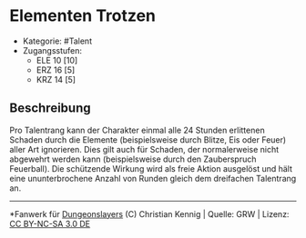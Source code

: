 <!---
Dies ist ein Fanwerk für DUNGEONSLAYERS (C) von Christian Kennig

Quellen:      [Dungeonslayers Grundregelwerk](https://www.f-space.de/ds4/downloads.html)
              [Talentbeschreibungen](https://www.f-space.de/ds4/tools-talentcards.html)
License:      [CC-BY-NC-SA 4.0](https://creativecommons.org/licenses/by-nc-sa/4.0/deed.de)
Richtlinien:  [Fanwerkrichtlinien](https://www.dungeonslayers.net/fanwerk-richtlinien/)
Autor:        Zauberlehrling
-->

  
# Elementen Trotzen  
- Kategorie: #Talent  
- Zugangsstufen:  
  - ELE 10 [10]  
  - ERZ 16 [5]  
  - KRZ 14 [5]  

## Beschreibung  
Pro Talentrang kann der Charakter einmal alle 24 Stunden erlittenen Schaden durch die Elemente (beispielsweise durch Blitze, Eis oder Feuer) aller Art ignorieren. Dies gilt auch für Schaden, der normalerweise nicht abgewehrt werden kann (beispielsweise durch den Zauberspruch Feuerball). Die schützende Wirkung wird als freie Aktion ausgelöst und hält eine ununterbrochene Anzahl von Runden gleich dem dreifachen Talentrang an.


___  
*Fanwerk für [Dungeonslayers](https://www.dungeonslayers.net/) (C) Christian Kennig | Quelle: GRW | Lizenz: [CC BY-NC-SA 3.0 DE](https://creativecommons.org/licenses/by-nc-sa/3.0/de/)  
